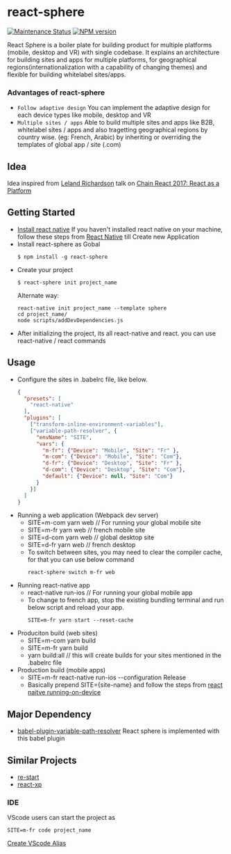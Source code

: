 # react-sphere
[![Maintenance Status][status-image]][status-url] [![NPM version][npm-image]][npm-url]

React Sphere is a boiler plate for building product for multiple platforms (mobile, desktop and VR) with single codebase.
It explains an architecture for building sites and apps for multiple platforms, for geographical regions(internationalization with a capability of changing themes) and flexible for building whitelabel sites/apps.

### Advantages of react-sphere
- `Follow adaptive design` You can implement the adaptive design for each device types like mobile, desktop and VR
- `Multiple sites / apps` Able to build multiple sites and apps like B2B, whitelabel sites / apps and also tragetting geographical regions by country wise. (eg: French, Arabic) by inheriting or overriding the templates of global app / site (.com)

## Idea
Idea inspired from [Leland Richardson](https://github.com/lelandrichardson) talk on [Chain React 2017: React as a Platform](https://www.youtube.com/watch?v=JaRtmgaNZos)

## Getting Started
- [Install react native](https://facebook.github.io/react-native/docs/getting-started.html#installing-dependencies) If you haven't  installed react native on your machine, follow these steps from [React Native](https://facebook.github.io/react-native/docs/getting-started.html#installing-dependencies) till Create new Application
- Install react-sphere as Gobal
    ```
    $ npm install -g react-sphere
    ```
- Create your project
    ```
    $ react-sphere init project_name
    ```
    Alternate way:
    ```
    react-native init project_name --template sphere
    cd project_name/
    node scripts/addDevDependencies.js
    ```
- After initializing the project, its all react-native and react. you can use react-native / react commands

## Usage
- Configure the sites in .babelrc file, like below.
    ```json
    {
      "presets": [
        "react-native"
      ],
      "plugins": [
        ["transform-inline-environment-variables"],
        ["variable-path-resolver", {
          "envName": "SITE",
          "vars": {
            "m-fr": {"Device": "Mobile", "Site": "Fr" },
            "m-com": {"Device": "Mobile", "Site": "Com"},
            "d-fr": {"Device": "Desktop", "Site": "Fr" },
            "d-com": {"Device": "Desktop", "Site": "Com"},
            "default": {"Device": null, "Site": "Com"}
          }
        }]
      ]
    }
    ```
- Running a web application (Webpack dev server)
    -  SITE=m-com yarn web // For running your global mobile site
    -  SITE=m-fr yarn web // french mobile site
    -  SITE=d-com yarn web // global desktop site
    -  SITE=d-fr yarn web // french desktop
    - To switch between sites, you may need to clear the compiler cache, for that you can use below command
        ```
        react-sphere switch m-fr web
        ```
- Running react-native app
    - react-native run-ios // For running your global mobile app
    - To change to french app, stop the existing bundling terminal and run below script and reload your app.
        ```
        SITE=m-fr yarn start --reset-cache
        ```
- Produciton build (web sites)
    -  SITE=m-com yarn build
    -  SITE=m-fr yarn build
    -  yarn build:all // this will create builds for your sites mentioned in the .babelrc file
- Production build (mobile apps)
    - SITE=m-fr react-native run-ios --configuration Release
    - Basically prepend SITE={site-name} and follow the steps from [react naitve running-on-device](https://facebook.github.io/react-native/docs/running-on-device.html)

## Major Dependency
- [babel-plugin-variable-path-resolver](https://github.com/shameemz/babel-plugin-variable-path-resolver) React sphere is implemented with this babel plugin

## Similar Projects
- [re-start](https://github.com/react-everywhere/re-start)
- [react-xp](https://microsoft.github.io/reactxp/)

### IDE
VScode users can start the project as 
```
SITE=m-fr code project_name  
```
[Create VScode Alias](https://code.visualstudio.com/docs/editor/command-line)

[status-image]: https://img.shields.io/badge/status-maintained-brightgreen.svg
[status-url]: https://github.com/shameemz/react-sphere

[npm-image]: https://img.shields.io/npm/v/react-sphere.svg
[npm-url]: https://www.npmjs.com/package/react-sphere
